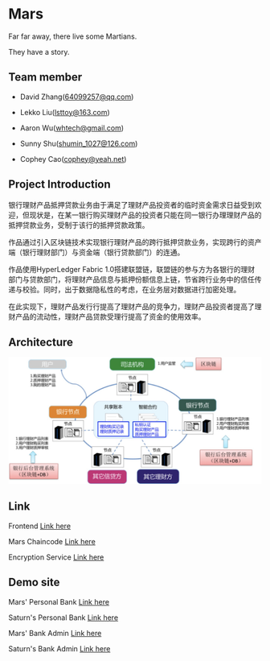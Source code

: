 # Mars

Far far away, there live some Martians. 

They have a story.


## Team member
+ David Zhang(64099257@qq.com)

+ Lekko Liu(lsttoy@163.com)

+ Aaron Wu(whtech@gmail.com)

+ Sunny Shu(shumin_1027@126.com)

+ Cophey Cao(cophey@yeah.net)


## Project Introduction

银行理财产品抵押贷款业务由于满足了理财产品投资者的临时资金需求日益受到欢迎，但现状是，在某一银行购买理财产品的投资者只能在同一银行办理理财产品的抵押贷款业务，受制于该行的抵押贷款政策。

作品通过引入区块链技术实现银行理财产品的跨行抵押贷款业务，实现跨行的资产端（银行理财部门）与资金端（银行贷款部门）的连通。

作品使用HyperLedger Fabric 1.0搭建联盟链，联盟链的参与方为各银行的理财部门与贷款部门，将理财产品信息与抵押份额信息上链，节省跨行业务中的信任传递与校验。同时，出于数据隐私性的考虑，在业务层对数据进行加密处理。

在此实现下，理财产品发行行提高了理财产品的竞争力，理财产品投资者提高了理财产品的流动性，理财产品贷款受理行提高了资金的使用效率。
    
## Architecture

![Link here](2002207527.jpg "Architecture")

## Link
Frontend [Link here](mars-front "Front")

Mars Chaincode [Link here](mars-chaincode "Chaincode")

Encryption Service [Link here](EncryptionService "Encryption Service")

## Demo site

Mars' Personal Bank [Link here](http://mars.elian.io/user/login "Mars' bank")

Saturn's Personal Bank [Link here](http://saturn.elian.io/user/login "Saturn's bank")

Mars' Bank Admin [Link here](http://mars.elian.io/bank/login "Mars' bank")

Saturn's Bank Admin [Link here](http://saturn.elian.io/bank/login "Saturn's bank")
